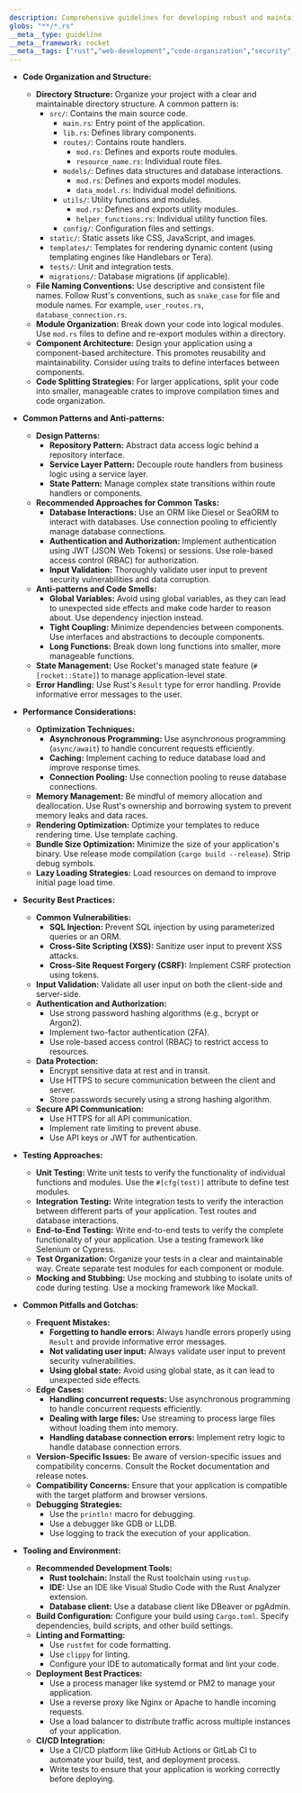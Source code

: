 ```yaml
---
description: Comprehensive guidelines for developing robust and maintainable web applications with the Rocket web framework, covering code organization, security, performance, testing, and more.
globs: "**/*.rs"
__meta__type: guideline
__meta__framework: rocket
__meta__tags: ["rust","web-development","code-organization","security","performance"]
---
```

- **Code Organization and Structure:**
  - **Directory Structure:** Organize your project with a clear and maintainable directory structure. A common pattern is:
    - `src/`: Contains the main source code.
      - `main.rs`: Entry point of the application.
      - `lib.rs`:  Defines library components.
      - `routes/`: Contains route handlers.
        - `mod.rs`:  Defines and exports route modules.
        - `resource_name.rs`: Individual route files.
      - `models/`: Defines data structures and database interactions.
        - `mod.rs`: Defines and exports model modules.
        - `data_model.rs`: Individual model definitions.
      - `utils/`: Utility functions and modules.
        - `mod.rs`: Defines and exports utility modules.
        - `helper_functions.rs`: Individual utility function files.
      - `config/`: Configuration files and settings.
    - `static/`: Static assets like CSS, JavaScript, and images.
    - `templates/`:  Templates for rendering dynamic content (using templating engines like Handlebars or Tera).
    - `tests/`: Unit and integration tests.
    - `migrations/`: Database migrations (if applicable).
  - **File Naming Conventions:** Use descriptive and consistent file names.  Follow Rust's conventions, such as `snake_case` for file and module names.  For example, `user_routes.rs`, `database_connection.rs`.
  - **Module Organization:** Break down your code into logical modules.  Use `mod.rs` files to define and re-export modules within a directory.
  - **Component Architecture:** Design your application using a component-based architecture. This promotes reusability and maintainability.  Consider using traits to define interfaces between components.
  - **Code Splitting Strategies:**  For larger applications, split your code into smaller, manageable crates to improve compilation times and code organization.

- **Common Patterns and Anti-patterns:**
  - **Design Patterns:**
    - **Repository Pattern:** Abstract data access logic behind a repository interface.
    - **Service Layer Pattern:** Decouple route handlers from business logic using a service layer.
    - **State Pattern:**  Manage complex state transitions within route handlers or components.
  - **Recommended Approaches for Common Tasks:**
    - **Database Interactions:** Use an ORM like Diesel or SeaORM to interact with databases.  Use connection pooling to efficiently manage database connections.
    - **Authentication and Authorization:** Implement authentication using JWT (JSON Web Tokens) or sessions. Use role-based access control (RBAC) for authorization.
    - **Input Validation:**  Thoroughly validate user input to prevent security vulnerabilities and data corruption.
  - **Anti-patterns and Code Smells:**
    - **Global Variables:** Avoid using global variables, as they can lead to unexpected side effects and make code harder to reason about. Use dependency injection instead.
    - **Tight Coupling:** Minimize dependencies between components.  Use interfaces and abstractions to decouple components.
    - **Long Functions:** Break down long functions into smaller, more manageable functions.
  - **State Management:** Use Rocket's managed state feature (`#[rocket::State]`) to manage application-level state.
  - **Error Handling:** Use Rust's `Result` type for error handling.  Provide informative error messages to the user.

- **Performance Considerations:**
  - **Optimization Techniques:**
    - **Asynchronous Programming:** Use asynchronous programming (`async/await`) to handle concurrent requests efficiently.
    - **Caching:**  Implement caching to reduce database load and improve response times.
    - **Connection Pooling:**  Use connection pooling to reuse database connections.
  - **Memory Management:** Be mindful of memory allocation and deallocation. Use Rust's ownership and borrowing system to prevent memory leaks and data races.
  - **Rendering Optimization:**  Optimize your templates to reduce rendering time.  Use template caching.
  - **Bundle Size Optimization:** Minimize the size of your application's binary. Use release mode compilation (`cargo build --release`). Strip debug symbols.
  - **Lazy Loading Strategies:**  Load resources on demand to improve initial page load time.

- **Security Best Practices:**
  - **Common Vulnerabilities:**
    - **SQL Injection:** Prevent SQL injection by using parameterized queries or an ORM.
    - **Cross-Site Scripting (XSS):**  Sanitize user input to prevent XSS attacks.
    - **Cross-Site Request Forgery (CSRF):**  Implement CSRF protection using tokens.
  - **Input Validation:**  Validate all user input on both the client-side and server-side.
  - **Authentication and Authorization:**
    - Use strong password hashing algorithms (e.g., bcrypt or Argon2).
    - Implement two-factor authentication (2FA).
    - Use role-based access control (RBAC) to restrict access to resources.
  - **Data Protection:**
    - Encrypt sensitive data at rest and in transit.
    - Use HTTPS to secure communication between the client and server.
    - Store passwords securely using a strong hashing algorithm.
  - **Secure API Communication:**
    - Use HTTPS for all API communication.
    - Implement rate limiting to prevent abuse.
    - Use API keys or JWT for authentication.

- **Testing Approaches:**
  - **Unit Testing:** Write unit tests to verify the functionality of individual functions and modules.  Use the `#[cfg(test)]` attribute to define test modules.
  - **Integration Testing:** Write integration tests to verify the interaction between different parts of your application.  Test routes and database interactions.
  - **End-to-End Testing:**  Write end-to-end tests to verify the complete functionality of your application.  Use a testing framework like Selenium or Cypress.
  - **Test Organization:**  Organize your tests in a clear and maintainable way. Create separate test modules for each component or module.
  - **Mocking and Stubbing:**  Use mocking and stubbing to isolate units of code during testing.  Use a mocking framework like Mockall.

- **Common Pitfalls and Gotchas:**
  - **Frequent Mistakes:**
    - **Forgetting to handle errors:** Always handle errors properly using `Result` and provide informative error messages.
    - **Not validating user input:** Always validate user input to prevent security vulnerabilities.
    - **Using global state:** Avoid using global state, as it can lead to unexpected side effects.
  - **Edge Cases:**
    - **Handling concurrent requests:**  Use asynchronous programming to handle concurrent requests efficiently.
    - **Dealing with large files:** Use streaming to process large files without loading them into memory.
    - **Handling database connection errors:**  Implement retry logic to handle database connection errors.
  - **Version-Specific Issues:**  Be aware of version-specific issues and compatibility concerns.  Consult the Rocket documentation and release notes.
  - **Compatibility Concerns:**  Ensure that your application is compatible with the target platform and browser versions.
  - **Debugging Strategies:**
    - Use the `println!` macro for debugging.
    - Use a debugger like GDB or LLDB.
    - Use logging to track the execution of your application.

- **Tooling and Environment:**
  - **Recommended Development Tools:**
    - **Rust toolchain:** Install the Rust toolchain using `rustup`.
    - **IDE:** Use an IDE like Visual Studio Code with the Rust Analyzer extension.
    - **Database client:** Use a database client like DBeaver or pgAdmin.
  - **Build Configuration:** Configure your build using `Cargo.toml`.  Specify dependencies, build scripts, and other build settings.
  - **Linting and Formatting:**
    - Use `rustfmt` for code formatting.
    - Use `clippy` for linting.
    - Configure your IDE to automatically format and lint your code.
  - **Deployment Best Practices:**
    - Use a process manager like systemd or PM2 to manage your application.
    - Use a reverse proxy like Nginx or Apache to handle incoming requests.
    - Use a load balancer to distribute traffic across multiple instances of your application.
  - **CI/CD Integration:**
    - Use a CI/CD platform like GitHub Actions or GitLab CI to automate your build, test, and deployment process.
    - Write tests to ensure that your application is working correctly before deploying.